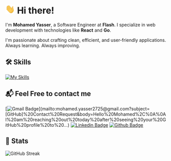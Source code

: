 # <img width="30px" margin="0px" src="https://raw.githubusercontent.com/ABSphreak/ABSphreak/master/gifs/Hi.gif"> Hi there!

I'm **Mohamed Yasser**, a Software Engineer at **Flash**. I specialize in web development with technologies like **React** and **Go**.

I'm passionate about crafting clean, efficient, and user-friendly applications. Always learning. Always improving.

## 🛠️ Skills

<a href="https://skillicons.dev">
  <img src="https://skillicons.dev/icons?i=vite,react,nextjs,tailwind,typescript,go,nodejs" alt="My Skills" />
</a>

## 📬 Feel Free to contact me
[![Gmail Badge](https://img.shields.io/badge/-Gmail-d14836?style=flat-square&logo=Gmail&logoColor=white&link=mailto:mohamed.yasser2725@gmail.com?subject=[GitHub]%20Contact%20Request&body=Hello%20Mohamed%2C%0A%0AI%20am%20reaching%20out%20today%20after%20seeing%20your%20GitHub%20profile%20to%20...)](mailto:mohamed.yasser2725@gmail.com?subject=[GitHub]%20Contact%20Request&body=Hello%20Mohamed%2C%0A%0AI%20am%20reaching%20out%20today%20after%20seeing%20your%20GitHub%20profile%20to%20...)
[![Linkedin Badge](https://img.shields.io/badge/-LinkedIn-blue?style=flat-square&logo=Linkedin&logoColor=white&link=https://www.linkedin.com/in/mohamedyasser27/)](https://www.linkedin.com/in/mohamedyasser27)
[![Github Badge](http://img.shields.io/badge/-Github-black?style=flat-square&logo=github&link=https://github.com/mohamedyasser27/)](https://github.com/mohamedyasser27/) 

## 🚀 Stats
<img src="https://github-readme-streak-stats-eight.vercel.app/?user=mohamedyasser27&theme=tokyonight&date_format=M%20j%5B%2C%20Y%5D" alt="GitHub Streak" />
